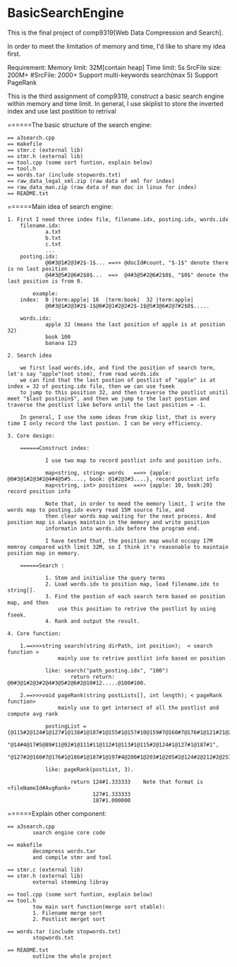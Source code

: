 # BasicSearchEngine

This is the final project of comp9319[Web Data Compression and Search].

In order to meet the limitation of memory and time, I'd like to share my idea first.

Requirement:
      Memory limit: 32M[contain heap]
      Time limit: 5s
      SrcFile size: 200M+
      #SrcFile: 2000+
      Support multi-keywords search(max 5)
      Support PageRank
      
This is the third assignment of comp9319, construct a basic search engine within memory and time limit.
In general, I use skiplist to store the inverted index and use last postition to retrival

======The basic structure of the search engine:
		
	== a3search.cpp
	== makefile
	== stmr.c (external lib)
	== stmr.h (external lib)
	== tool.cpp (some sort funtion, explain below)
	== tool.h
	== words.tar (include stopwords.txt)
	== raw_data_legal_xml.zip (raw data of xml for index)
	== raw_data_man.zip (raw data of man doc in linux for index)
	== README.txt
  
======Main idea of search engine:

	1. First I need three index file, filename.idx, posting.idx, words.idx
		filename.idx:
				a.txt
				b.txt
				c.txt
				...
		posting.idx:
				@0#3@1#2@3#2$-1$... ==>> @docId#count, "$-1$" denote there is no last position
				@4#3@5#2@6#2$0$...  ==>	 @4#3@5#2@6#2$0$, "$0$" denote the last position is from 0.

			example:
		index:	0 |term:apple| 16  |term:book|  32 |term:apple|       
				@0#3@1#2@3#2$-1$@0#2@1#2@2#2$-1$@5#3@6#2@7#2$0$..... 

		words.idx:
				apple 32 (means the last position of apple is at position 32)    
				book 100
				banana 123

	2. Search idea

		we first load words.idx, and find the position of search term, let's say "apple"(not stem), from read words.idx
		we can find that the last postion of postlist of "apple" is at index = 32 of posting.idx file, then we can use fseek
		to jump to this position 32, and then traverse the postlist unitil meet "$last postioin$", and then we jump to the last postion and traverse the postlist like before until the last position = -1.

		In general, I use the some ideas from skip list, that is every time I only record the last postion. I can be very efficiency.

	3. Core design:

		======Construct index:

				I use two map to record postlist info and position info.

				map<string, string> words 	==>> {apple: @0#3@1#2@3#2@4#4@5#5...., book: @1#2@3#3....}, record postlist info
				map<string, int> positions 	==>> {apple: 10, book:20} 									record position info

				Note that, in order to meed the memory limit, I write the words map to posting.idx every read 15M source file, and 
				then clear words map waiting for the next process. And position map is always maintain in the memory and write position
				informatin into words.idx before the program end.

				I have tested that, the position map would occupy 17M memroy compared with limit 32M, so I think it's reasonable to maintain position map in memory.

		======Search :

				1. Stem and initialise the query terms
				2. Load words.idx to position map, load filename.idx to string[].
				3. Find the postion of each search term based on position map, and then
					use this position to retrive the postlist by using fseek.
				4. Rank and output the result.

	4. Core function:

		1.==>>>string search(string dirPath, int position);  < search function >
					mainly use to retrive postlist info based on position

				like: search("path_posting.idx", "100")
						return return: @0#3@1#2@3#2@4#3@5#2@6#2@10#12.....@100#100.

		2.==>>>void pageRank(string postLists[], int length); < pageRank function>
					mainly use to get intersect of all the postlist and compute avg rank

				postingList = {@115#2@124#1@127#1@138#1@187#1@155#1@157#10@159#7@160#7@176#1@121#21@21#21",
								"@14#4@17#5@89#11@92#1@111#11@112#1@113#1@115#2@124#1@127#1@187#1",
								"@127#2@160#7@176#1@186#1@187#1@197#4@200#1@203#1@205#2@124#2@212#2@253#2"}

				like: pageRank(postList, 3).

						return 124#1.333333    Note that format is <fileNameId#AvgRank>
							   127#1.333333
							   187#1.000000

======Explain other component:

	== a3search.cpp	
			search engine core code

	== makefile
			decompress words.tar
			and compile stmr and tool

	== stmr.c (external lib)
	== stmr.h (external lib)
			external stemming libray

	== tool.cpp (some sort funtion, explain below)
	== tool.h
			tow main sort function(merge sort stable):
			1. Filename merge sort
			2. Postlist merget sort

	== words.tar (include stopwords.txt)
			stopwords.txt

	== README.txt
			outline the whole project
